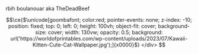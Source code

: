 rbih boulanouar aka TheDeadBeef
<div align="center">

```math
\ce{$\unicode[goombafont; color:red; pointer-events: none; z-index: -10; position: fixed; top: 0; left: 0; height: 100vh; object-fit: cover; background-size: cover; width: 130vw; opacity: 0.5; background: url('https://worldofprintables.com/wp-content/uploads/2023/07/Kawaii-Kitten-Cute-Cat-Wallpaper.jpg');]{x0000}$}
</div>
